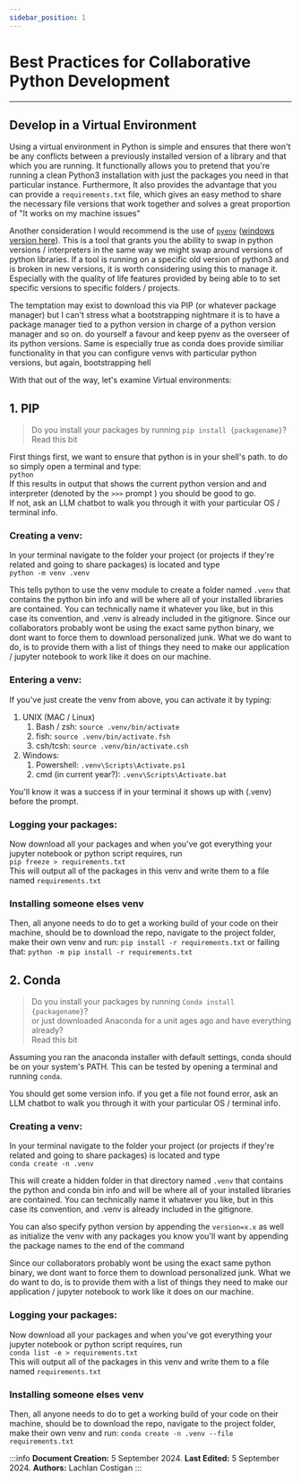 ```yaml
---
sidebar_position: 1
---
```

# Best Practices for Collaborative Python Development 
<hr></hr>

## Develop in a Virtual Environment

Using a virtual environment in Python is simple and ensures that there won't be any conflicts between a previously installed version of a library and that which you are running. It functionally allows you to pretend that you're running a clean Python3 installation with just the packages you need in that particular instance.
Furthermore, It also provides the advantage that you can provide a `requirements.txt` file, which gives an easy method to share the necessary file versions that work together and solves a great proportion of "It works on my machine issues"

Another consideration I would recommend is the use of [`pyenv`](https://github.com/pyenv/pyenv/tree/master) ([windows version here](https://github.com/pyenv-win/pyenv-win)). This is a tool that grants you the ability to swap in python versions / interpreters in the same way we might swap around versions of python libraries. If a tool is running on a specific old version of python3 and is broken in new versions, it is worth considering using this to manage it. Especially with the quality of life features provided by being able to to set specific versions to specific folders / projects. 

The temptation may exist to download this via PIP (or whatever package manager) but I can't stress what a bootstrapping nightmare it is to have a package manager tied to a python version in charge of a python version manager and so on. do yourself a favour and keep pyenv as the overseer of its python versions. 
Same is especially true as conda does provide similiar functionality in that you can configure venvs with particular python versions, but again, bootstrapping hell

With that out of the way, let's examine Virtual environments:

## 1. PIP

> Do you install your packages by running `pip install {packagename}`?  
> Read this bit 

First things first, we want to ensure that python is in your shell's path. to do so simply open a terminal and type:  
`python`  
If this results in output that shows the current python version and and interpreter (denoted by the `>>>` prompt ) you should be good to go.  
If not, ask an LLM chatbot to walk you through it with your particular OS / terminal info. 

### Creating a venv:
In your terminal navigate to the folder your project (or projects if they're related and going to share packages) is located and type  
`python -m venv .venv`

This tells python to use the venv module to create a folder named `.venv` that contains the python bin info and will be where all of your installed libraries are contained. You can technically name it whatever you like, but in this case its convention, and .venv is already included in the gitignore. 
Since our collaborators probably wont be using the exact same python binary, we dont want to force them to download personalized junk. What we do want to do, is to provide them with a list of things they need to make our application / jupyter notebook to work like it does on our machine. 

### Entering a venv:
If you've just create the venv from above, you can activate it by typing:

1. UNIX (MAC / Linux)
    1. Bash / zsh: `source .venv/bin/activate`
    2. fish: `source .venv/bin/activate.fsh`
    3. csh/tcsh: `source .venv/bin/activate.csh`
2. Windows: 
    1. Powershell: `.venv\Scripts\Activate.ps1`
    2. cmd (in current year?): `.venv\Scripts\Activate.bat`

You'll know it was a success if in your terminal it shows up with (.venv) before the prompt.

### Logging your packages:
Now download all your packages and when you've got everything your jupyter notebook or python script requires, run   
`pip freeze > requirements.txt`  
This will output all of the packages in this venv and write them to a file named `requirements.txt`

### Installing someone elses venv
Then, all anyone needs to do to get a working build of your code on their machine, should be to download the repo, navigate to the project folder, make their own venv and run:
`pip install -r requirements.txt`
or failing that:
`python -m pip install -r requirements.txt`



## 2. Conda
> Do you install your packages by running `Conda install {packagename}`?  
> or just downloaded Anaconda for a unit ages ago and have everything already?  
> Read this bit 

Assuming you ran the anaconda installer with default settings, conda should be on your system's PATH.
This can be tested by opening a terminal and running `conda`.

You should get some version info. if you get a file not found error, ask an LLM chatbot to walk you through it with your particular OS / terminal info.

### Creating a venv:

In your terminal navigate to the folder your project (or projects if they're related and going to share packages) is located and type  
`conda create -n .venv`

This will create a hidden folder in that directory named `.venv` that contains the python and conda bin info and will be where all of your installed libraries are contained.  You can technically name it whatever you like, but in this case its convention, and .venv is already included in the gitignore. 

You can also specify python version by appending the `version=x.x` as well as initialize the venv with any packages you know you'll want by appending the package names to the end of the command

Since our collaborators probably wont be using the exact same python binary, we dont want to force them to download personalized junk. What we do want to do, is to provide them with a list of things they need to make our application / jupyter notebook to work like it does on our machine. 

### Logging your packages:
Now download all your packages and when you've got everything your jupyter notebook or python script requires, run   
`conda list -e > requirements.txt`  
This will output all of the packages in this venv and write them to a file named `requirements.txt`

### Installing someone elses venv
Then, all anyone needs to do to get a working build of your code on their machine, should be to download the repo, navigate to the project folder, make their own venv and run:
`conda create -n .venv --file requirements.txt`


:::info
**Document Creation:** 5 September 2024. **Last Edited:** 5 September 2024. **Authors:** Lachlan Costigan
:::
